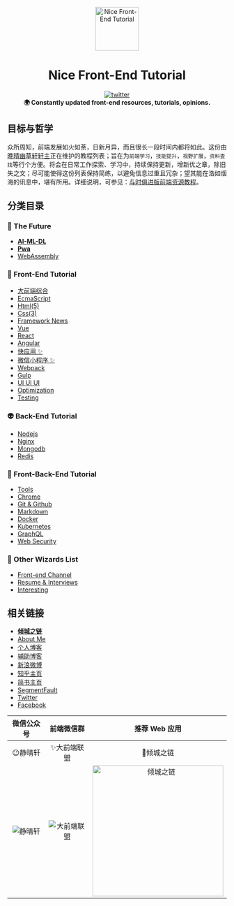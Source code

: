 <p align="center"><img src="https://github.com/nicejade/nice-front-end-tutorial/blob/master/assets/images/lotus.svg" alt="Nice Front-End Tutorial" width="100" height="100"></p>

<h1 align="center">Nice Front-End Tutorial</h1>

<div align="center">
  <a href="https://twitter.com/intent/tweet?text=Cool:&url=https%3A%2F%2Fgithub.com%2Fnicejade%2Fnice-front-end-tutorial">
    <img src="https://img.shields.io/twitter/url/https://github.com/nicejade/nice-front-end-tutorial/blob/master/assets/images/lotus.svg?style=for-the-badge" alt="twitter">
  </a>
</div>
<div align="center">
  <strong>🌍 Constantly updated front-end resources, tutorials, opinions. </strong>
</div>

## 目标与哲学

众所周知，前端发展如火如荼，日新月异，而且很长一段时间内都将如此。这份由[晚晴幽草轩轩主](https://jeffjade.com)正在维护的教程列表；旨在为`前端学习`，`技能提升`，`视野扩展`，`资料查找`等行个方便。将会在日常工作探索、学习中，持续保持更新，增新优之章，除旧失之文；尽可能使得这份列表保持简练，以避免信息过重且冗杂；望其能在浩如烟海的讯息中，堪有所用。详细说明，可参见：[与时俱进版前端资源教程](https://www.jeffjade.com/2017/09/28/127-nice-front-end-tutorial/)。

## 分类目录

### 🐉 The Future
- [**AI-ML-DL**](https://github.com/nicejade/nice-front-end-tutorial/blob/master/tutorial/ai-ml-dl-tutorial.md)
- [**Pwa**](https://github.com/nicejade/nice-front-end-tutorial/blob/master/tutorial/pwa-tutorial.md)
- [WebAssembly](https://github.com/nicejade/nice-front-end-tutorial/blob/master/tutorial/webAssembly.md)

### 🎨 Front-End Tutorial

- [大前端综合](https://github.com/nicejade/nice-front-end-tutorial/blob/master/tutorial/front-end-tutorial.md)
- [EcmaScript](https://github.com/nicejade/nice-front-end-tutorial/blob/master/tutorial/ecmascript-tutorial.md)
- [Html(5)](https://github.com/nicejade/nice-front-end-tutorial/blob/master/tutorial/html-tutorial.md)
- [Css(3)](https://github.com/nicejade/nice-front-end-tutorial/blob/master/tutorial/css3-tutorial.md)
- [Framework News](https://github.com/nicejade/nice-front-end-tutorial/blob/master/tutorial/framework-news.md)
- [Vue](https://github.com/nicejade/nice-front-end-tutorial/blob/master/tutorial/vue-tutorial.md)
- [React](https://github.com/nicejade/nice-front-end-tutorial/blob/master/tutorial/react-tutorial.md)
- [Angular](https://github.com/nicejade/nice-front-end-tutorial/blob/master/tutorial/angular-tutorial.md)
- [快应用 ✨](https://github.com/nicejade/nice-front-end-tutorial/blob/master/tutorial/quickapp-tutorial.md)
- [微信小程序 ✨](https://github.com/nicejade/nice-front-end-tutorial/blob/master/tutorial/wechat-mini-program-tutorial.md)
- [Webpack](https://github.com/nicejade/nice-front-end-tutorial/blob/master/tutorial/webpack-tutorial.md)
- [Gulp](https://github.com/nicejade/nice-front-end-tutorial/blob/master/tutorial/gulp-tutorial.md)
- [UI UI UI](https://github.com/nicejade/nice-front-end-tutorial/blob/master/tutorial/ui-tutorial.md)
- [Optimization](https://github.com/nicejade/nice-front-end-tutorial/blob/master/tutorial/optimization-tutorial.md)
- [Testing](https://github.com/nicejade/nice-front-end-tutorial/blob/master/tutorial/testing-tutorial.md)

### 👽 Back-End Tutorial
- [Nodejs](https://github.com/nicejade/nice-front-end-tutorial/blob/master/tutorial/nodejs-tutorial.md)
- [Nginx](https://github.com/nicejade/nice-front-end-tutorial/blob/master/tutorial/nginx-tutorial.md)
- [Mongodb](https://github.com/nicejade/nice-front-end-tutorial/blob/master/tutorial/mongodb-tutorial.md)
- [Redis](https://github.com/nicejade/nice-front-end-tutorial/blob/master/tutorial/redis-tutorial.md)

### 🎣 Front-Back-End Tutorial
- [Tools](https://github.com/nicejade/nice-front-end-tutorial/blob/master/tutorial/tools-tutorial.md)
- [Chrome](https://github.com/nicejade/nice-front-end-tutorial/blob/master/tutorial/chrome-tutorial.md)
- [Git & Github](https://github.com/nicejade/nice-front-end-tutorial/blob/master/tutorial/git-tutorial.md)
- [Markdown](https://github.com/nicejade/nice-front-end-tutorial/blob/master/tutorial/markdown-tutorial.md)
- [Docker](https://github.com/nicejade/nice-front-end-tutorial/blob/master/tutorial/docker-tutorial.md)
- [Kubernetes](https://github.com/nicejade/nice-front-end-tutorial/blob/master/tutorial/kubernetes-tutorial.md)
- [GraphQL](https://github.com/nicejade/nice-front-end-tutorial/blob/master/tutorial/graphql-tutorial.md)
- [Web Security](https://github.com/nicejade/nice-front-end-tutorial/blob/master/tutorial/web-security-tutorial.md)

### 🌷 Other Wizards List
- [Front-end Channel](https://github.com/nicejade/nice-front-end-tutorial/blob/master/tutorial/front-end-channel.md)
- [Resume & Interviews](https://github.com/nicejade/nice-front-end-tutorial/blob/master/tutorial/resume-interviews-tutorial.md)
- [Interesting](https://github.com/nicejade/nice-front-end-tutorial/blob/master/tutorial/interesting-tutorial.md)

## 相关链接

- [**倾城之链**](https://nicelinks.site?from=github)
- [About Me](https://about.me/nicejade)
- [个人博客](https://jeffjade.com/nicelinks)
- [辅助博客](https://blog.lovejade.cn/)
- [新浪微博](https://weibo.com/jeffjade)
- [知乎主页](https://www.zhihu.com/people/yang-qiong-pu/)
- [简书主页](https://www.jianshu.com/u/9aae3d8f4c3d)
- [SegmentFault](https://segmentfault.com/u/jeffjade)
- [Twitter](https://twitter.com/jeffjade2)
- [Facebook](https://www.facebook.com/yang.gang.jade)


| 微信公众号 | 前端微信群 | 推荐 Web 应用 |
| :---: | :---: | :---: |
| 😉静晴轩 | ✨大前端联盟 | 🎉倾城之链 |
| ![静晴轩](https://raw.githubusercontent.com/nicejade/nice-front-end-tutorial/master/assets/images/静晴轩.jpg) | ![大前端联盟](https://image.nicelinks.site/wqycx-weixin.png?ver=1.0) | <img src="https://image.nicelinks.site/nice-links.png" width="300px" alt="倾城之链"> |
